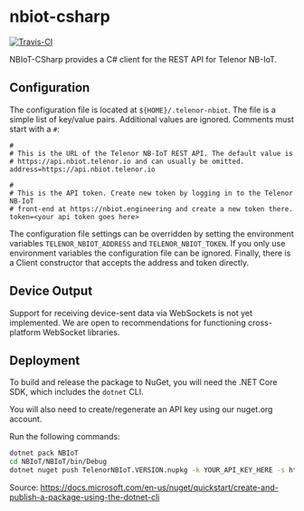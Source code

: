 # nbiot-csharp
[![Travis-CI](https://api.travis-ci.com/telenordigital/nbiot-csharp.svg)](https://travis-ci.com/telenordigital/nbiot-csharp)

NBIoT-CSharp provides a C# client for the REST API for Telenor NB-IoT.

## Configuration

The configuration file is located at `${HOME}/.telenor-nbiot`. The file is a simple
list of key/value pairs. Additional values are ignored. Comments must start
with a `#`:

    #
    # This is the URL of the Telenor NB-IoT REST API. The default value is
    # https://api.nbiot.telenor.io and can usually be omitted.
    address=https://api.nbiot.telenor.io

    #
    # This is the API token. Create new token by logging in to the Telenor NB-IoT
    # front-end at https://nbiot.engineering and create a new token there.
    token=<your api token goes here>


The configuration file settings can be overridden by setting the environment
variables `TELENOR_NBIOT_ADDRESS` and `TELENOR_NBIOT_TOKEN`. If you only use environment variables
the configuration file can be ignored.  Finally, there is a Client constructor that
accepts the address and token directly.

## Device Output

Support for receiving device-sent data via WebSockets is not yet implemented.
We are open to recommendations for functioning cross-platform WebSocket libraries.

## Deployment

To build and release the package to NuGet, you will need the .NET Core SDK, which includes the `dotnet` CLI.

You will also need to create/regenerate an API key using our nuget.org account.

Run the following commands:

```bash
dotnet pack NBIoT
cd NBIoT/NBIoT/bin/Debug
dotnet nuget push TelenorNBIoT.VERSION.nupkg -k YOUR_API_KEY_HERE -s https://api.nuget.org/v3/index.json
```

Source:
https://docs.microsoft.com/en-us/nuget/quickstart/create-and-publish-a-package-using-the-dotnet-cli
